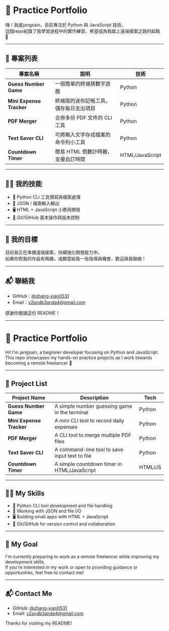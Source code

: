 # 🧰 Practice Portfolio

嗨！我是jangsain，目前專注於 Python 與 JavaScript 技術。  
這個repo紀錄了我學習過程中的實作練習，希望成為我踏上遠端接案之路的起點 🚀

---

## 📁 專案列表

| 專案名稱                | 說明                                 | 技術   |
|------------------------|--------------------------------------|--------|
| **Guess Number Game**  | 一個簡單的終端猜數字遊戲               | Python |
| **Mini Expense Tracker** | 終端版的迷你記帳工具，儲存每日支出項目   | Python |
| **PDF Merger**         | 合併多份 PDF 文件的 CLI 工具          | Python |
| **Text Saver CLI**     | 可將輸入文字存成檔案的命令列小工具      | Python |
| **Countdown Timer**    | 簡易 HTML 倒數計時器，支援自訂時間      | HTML/JavaScript |

---

## 🧑‍💻 我的技能

- 🐍 Python CLI 工具撰寫與檔案處理
- 🧾 JSON / 檔案輸入輸出
- 🖥 HTML + JavaScript 小應用開發
- 🧠 Git/GitHub 基本操作與版本控制

---

## 🧿 我的目標

目前我正在準備遠端接案，持續強化開發能力中。  
如果你對我的作品有興趣，或願意給我一些指導與機會，歡迎與我聯絡！

---

## 📬 聯絡我

- GitHub：[@zhang-xian0531](https://github.com/zhang-xian0531)
- Email：y2andb3anda4@gmail.com

感謝你閱讀這份 README！

--------------------------------------------------------------------------------------------------------

# 🧰 Practice Portfolio

Hi! I'm jangsain, a beginner developer focusing on Python and JavaScript.  
This repo showcases my hands-on practice projects as I work towards becoming a remote freelancer 🚀

---

## 📁 Project List

| Project Name           | Description                                 | Tech     |
|------------------------|---------------------------------------------|----------|
| **Guess Number Game**  | A simple number guessing game in the terminal | Python   |
| **Mini Expense Tracker** | A mini CLI tool to record daily expenses     | Python   |
| **PDF Merger**         | A CLI tool to merge multiple PDF files       | Python   |
| **Text Saver CLI**     | A command-line tool to save input text to file | Python |
| **Countdown Timer**    | A simple countdown timer in HTML/JavaScript  | HTML/JS  |

---

## 🧑‍💻 My Skills

- 🐍 Python CLI tool development and file handling
- 🧾 Working with JSON and file I/O
- 🖥 Building small apps with HTML + JavaScript
- 🧠 Git/GitHub for version control and collaboration

---

## 🧿 My Goal

I'm currently preparing to work as a remote freelancer while improving my development skills.  
If you're interested in my work or open to providing guidance or opportunities, feel free to contact me!

---

## 📬 Contact Me

- GitHub: [@zhang-xian0531](https://github.com/zhang-xian0531)
- Email: y2andb3anda4@gmail.com

Thanks for visiting my README!
